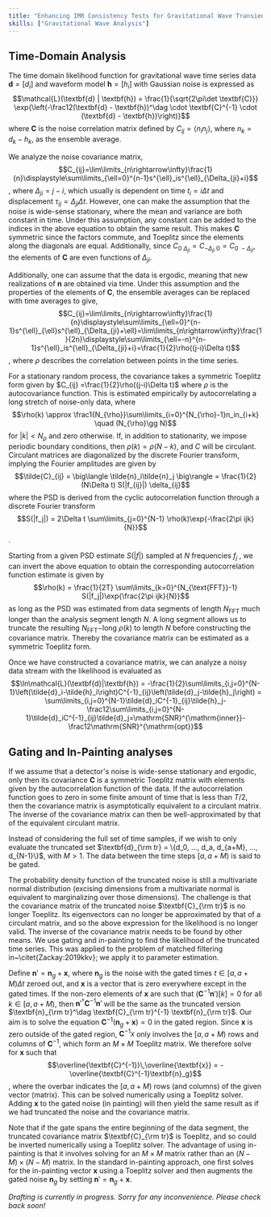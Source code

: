 ```yaml
---
title: "Enhancing IMR Consistency Tests for Gravitational Wave Transients"
skills: ["Gravitational Wave Analysis"]
---
```


## Time-Domain Analysis

The time domain likelihood function for gravitational wave time series data $\textbf{d} = [d_i]$ and waveform model $\textbf{h} = [h_i]$ with Gaussian noise is expressed as $$\mathcal{L}(\textbf{d} | \textbf{h}) = \frac{1}{\sqrt{2\pi\det \textbf{C}}} \exp{\left(-\frac12(\textbf{d} - \textbf{h})^\dag \cdot \textbf{C}^{-1} \cdot (\textbf{d} - \textbf{h})\right)}$$ where $\textbf{C}$ is the noise correlation matrix defined by $C_{ij} = \big\langle n_in_j \big\rangle$, where $n_k=d_k-h_k$, as the ensemble average.

We analyze the noise covariance matrix, $$C_{ij}=\lim\limits_{n\rightarrow\infty}\frac{1}{n}\displaystyle\sum\limits_{\ell=0}^{n-1}s^{\ell}_is^{\ell}_{\Delta_{ji}+i}$$, where $\Delta_{ji}=j-i$, which usually is dependent on time $t_i=i\Delta t$ and displacement $\tau_{ij}=\Delta_{ji}\Delta t$. However, one can make the assumption that the noise is wide-sense stationary, where the mean and variance are both constant in time. Under this assumption, any constant can be added to the indices in the above equation to obtain the same result. This makes $\textbf{C}$ symmetric since the factors commute, and Toeplitz since the elements along the diagonals are equal. Additionally, since $C_{0\ \Delta_{ji}}=C_{-\Delta_{ji}\ 0}=C_{0\ -\Delta_{ji}}$, the elements of $\textbf{C}$ are even functions of $\Delta_{ji}$.

Additionally, one can assume that the data is ergodic, meaning that new realizations of $\textbf{n}$ are obtained via time. Under this assumption and the properties of the elements of $\textbf{C}$, the ensemble averages can be replaced with time averages to give, $$C_{ij}=\lim\limits_{n\rightarrow\infty}\frac{1}{n}\displaystyle\sum\limits_{\ell=0}^{n-1}s^{\ell}_{\ell}s^{\ell}_{\Delta_{ji}+\ell}=\lim\limits_{n\rightarrow\infty}\frac{1}{2n}\displaystyle\sum\limits_{\ell=-n}^{n-1}s^{\ell}_is^{\ell}_{\Delta_{ji}+i}=\frac{1}{2}\rho((j-i)\Delta t)$$, where $\rho$ describes the correlation between points in the time series.

For a stationary random process, the covariance takes a symmetric Toeplitz form given by $C_{ij} =\frac{1}{2}\rho((j-i)\Delta t)$ where $\rho$ is the autocovariance function. This is estimated empirically by autocorrelating a long stretch of noise-only data, where $$\rho(k) \approx \frac1{N_{\rho}}\sum\limits_{i=0}^{N_{\rho}-1}n_in_{i+k} \quad (N_{\rho}\gg N)$$ for $|k|<N_{\rho}$ and zero otherwise. If, in addition to stationarity, we impose periodic boundary conditions, then $\rho(k) = \rho(N - k)$, and $C$ will be circulant. Circulant matrices are diagonalized by the discrete Fourier transform, implying the Fourier amplitudes are given by $$\tilde{C}_{ij} = \big\langle \tilde{n}_i\tilde{n}_j \big\rangle = \frac{1}{2} (N\Delta t) S(|f_{ij}|) \delta_{ij}$$ where the PSD is derived from the cyclic autocorrelation function through a discrete Fourier transform $$S(|f_j|) = 2\Delta t \sum\limits_{j=0}^{N-1} \rho(k)\exp{-\frac{2\pi ijk}{N}}$$.

Starting from a given PSD estimate $S(|f|)$ sampled at $N$ frequencies $f_j$ , we can invert the above equation to obtain the corresponding autocorrelation function estimate is given by $$\rho(k) = \frac{1}{2T} \sum\limits_{k=0}^{N_{\text{FFT}}-1} S(|f_j|)\exp{\frac{2\pi ijk}{N}}$$ as long as the PSD was estimated from data segments of length $N_{\text{FFT}}$ much longer than the analysis segment
length $N$. A long segment allows us to truncate the resulting $N_{\text{FFT}}-$long $\rho(k)$ to length $N$ before constructing the covariance matrix. Thereby the covariance matrix can be estimated as a symmetric Toeplitz form.

Once we have constructed a covariance matrix, we can analyze a noisy data stream with the likelihood is evaluated as $$\ln\mathcal{L}(\textbf{d}|\textbf{h}) = -\frac{1}{2}\sum\limits_{i,j=0}^{N-1}\left(\tilde{d}_i-\tilde{h}_i\right)C^{-1}_{ij}\left(\tilde{d}_j-\tilde{h}_j\right) = \sum\limits_{i,j=0}^{N-1}\tilde{d}_iC^{-1}_{ij}\tilde{h}_j-\frac12\sum\limits_{i,j=0}^{N-1}\tilde{d}_iC^{-1}_{ij}\tilde{d}_j=\mathrm{SNR}^{\mathrm{inner}}-\frac12\mathrm{SNR}^{\mathrm{opt}}$$

## Gating and In-Painting analyses

If we assume that a detector's noise is wide-sense stationary and ergodic, only then its covariance $\textbf{C}$ is a symmetric Toeplitz matrix with elements given by the autocorrelation function of the data. If the autocorrelation function goes to zero in some finite amount of time that is less than $T/2$, then the covariance matrix is asymptotically equivalent to a circulant matrix. The inverse of the covariance matrix can then be well-approximated by that of the equivalent circulant matrix. 

Instead of considering the full set of time samples, if we wish to only evaluate the truncated set $\textbf{d}_{\rm tr} = \{d_0, ..., d_a, d_{a+M}, ..., d_{N-1}\}$, with $M > 1$. The data between the time steps $[a,a+M)$ is said to be gated. 

The probability density function of the truncated noise is still a multivariate normal distribution (excising dimensions from a multivariate normal is equivalent to marginalizing over those dimensions). The challenge is that the covariance matrix of the truncated noise $\textbf{C}_{\rm tr}$ is no longer Toeplitz. Its eigenvectors can no longer be approximated by that of a circulant matrix, and so the above expression for the likelihood is no longer valid. The inverse of the covariance matrix needs to be found by other means. We use gating and in-painting to find the likelihood of the truncated time series. This was applied to the problem of matched filtering in~\citet{Zackay:2019kkv}; we apply it to parameter estimation.

Define $\textbf{n}' = \textbf{n}_g + \textbf{x}$, where $\textbf{n}_g$ is the noise with the gated times $t\in [a, a+M)\Delta t$ zeroed out, and $\textbf{x}$ is a vector that is zero everywhere except in the gated times. If the non-zero elements of $\textbf{x}$ are such that $(\textbf{C}^{-1} \textbf{n}')[k] = 0$ for all $k \in [a, a+M)$, then $\textbf{n}'^\dag \textbf{C}^{-1} \textbf{n}'$ will  be the same as the truncated version $\textbf{n}_{\rm tr}^\dag \textbf{C}_{\rm tr}^{-1} \textbf{n}_{\rm tr}$. Our aim is to solve the equation $\textbf{C}^{-1}(\textbf{n}_g + \textbf{x}) = 0$ in the gated region. Since $\textbf{x}$ is zero outside of the gated region, $\textbf{C}^{-1}x$ only involves  the $[a, a+M)$ rows and columns of $\textbf{C}^{-1}$, which form an $M \times M$ Toeplitz matrix. We therefore solve for $\textbf{x}$ such that $$\overline{\textbf{C}^{-1}}\,\overline{\textbf{x}} = -\overline{\textbf{C}^{-1}\textbf{n}_g}$$, where the overbar indicates the $[a, a+M)$ rows (and columns) of the given vector (matrix). This can be solved numerically using a Toeplitz solver. Adding $\textbf{x}$ to the gated noise (in painting) will then yield the same result as if we had truncated the noise and the covariance matrix. 

Note that if the gate spans the entire beginning of the data segment, the truncated covariance matrix $\textbf{C}_{\rm tr}$ is Toeplitz, and so could be inverted numerically using a Toeplitz solver. The advantage of using in-painting is that it involves solving for an $M\times M$ matrix rather than an $(N-M)\times (N-M)$ matrix. In the standard in-painting approach, one first solves for the in-painting vector $\textbf{x}$ using a Toeplitz solver and then augments the gated noise $\textbf{n}_g$ by setting $\textbf{n}' = \textbf{n}_g + \textbf{x}$.

_Drafting is currently in progress. Sorry for any inconvenience. Please check back soon!_
